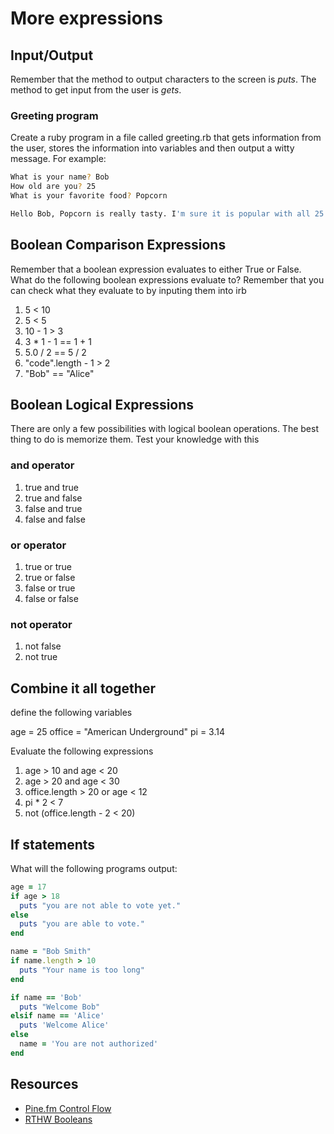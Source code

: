 # More expressions

## Input/Output
Remember that the method to output characters to the screen is *puts*. The method to get input from the user is *gets*.

### Greeting program

Create a ruby program in a file called greeting.rb that gets information from the user, stores the information into variables and then output a witty message. For example:

```bash
What is your name? Bob
How old are you? 25
What is your favorite food? Popcorn

Hello Bob, Popcorn is really tasty. I'm sure it is popular with all 25 year olds.
```

## Boolean Comparison Expressions

Remember that a boolean expression evaluates to either True or False. What do the following boolean expressions evaluate to? Remember that you can check what they evaluate to by inputing them into irb

1. 5 < 10
2. 5 < 5
3. 10 - 1 > 3
4. 3 * 1 - 1 == 1 + 1
5. 5.0 / 2 == 5 / 2
6. "code".length - 1 > 2
7. "Bob" == "Alice"

## Boolean Logical Expressions

There are only a few possibilities with logical boolean operations. The best thing to do is memorize them. Test your knowledge with this

### and operator

1. true and true
2. true and false
3. false and true
4. false and false

### or operator
1. true or true
2. true or false
3. false or true
4. false or false

### not operator
1. not false
2. not true


## Combine it all together

define the following variables

age = 25
office = "American Underground"
pi = 3.14

Evaluate the following expressions

1. age > 10 and age < 20
2. age > 20 and age < 30
3. office.length > 20 or age < 12
4. pi * 2 < 7
5. not (office.length - 2 < 20)


## If statements

What will the following programs output:

```ruby
age = 17
if age > 18
  puts "you are not able to vote yet."
else
  puts "you are able to vote."
end
```

```ruby
name = "Bob Smith"
if name.length > 10
  puts "Your name is too long"
end
```

```ruby
if name == 'Bob'
  puts "Welcome Bob"
elsif name == 'Alice'
  puts 'Welcome Alice'
else
  name = 'You are not authorized'
end
```

## Resources
- [Pine.fm Control Flow](https://pine.fm/LearnToProgram/chap_06.html)
- [RTHW Booleans](https://learnrubythehardway.org/book/ex27.html)
